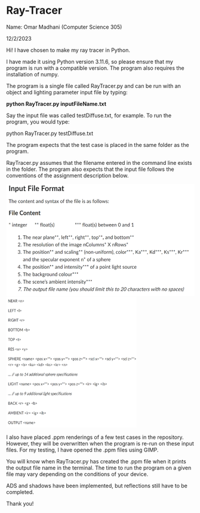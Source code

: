 # Ray-Tracer

Name: Omar Madhani (Computer Science 305)

12/2/2023

Hi! I have chosen to make my ray tracer in Python.

I have made it using Python version 3.11.6, so please ensure that my program is run with a compatible version. The program also requires the installation of numpy.

The program is a single file called RayTracer.py and can be run with an object and lighting parameter input file by typing:

**python RayTracer.py inputFileName.txt**

Say the input file was called testDiffuse.txt, for example. To run the program, you would type:

python RayTracer.py testDiffuse.txt

The program expects that the test case is placed in the same folder as the program.

RayTracer.py assumes that the filename entered in the command line exists in the folder. The program also expects that the input file follows the conventions of the assignment description below.

<img src="inputfileformat_description.png" alt="Input File Format Description" height="300">
<img src="inputfileformat.png" alt="Input File Format" width="350" height="350">

I also have placed .ppm renderings of a few test cases in the repository. However, they will be overwritten when the program is re-run on these input files. For my testing, I have opened the .ppm files using GIMP.

You will know when RayTracer.py has created the .ppm file when it prints the output file name in the terminal. The time to run the program on a given file may vary depending on the conditions of your device.

ADS and shadows have been implemented, but reflections still have to be completed.

Thank you! 
